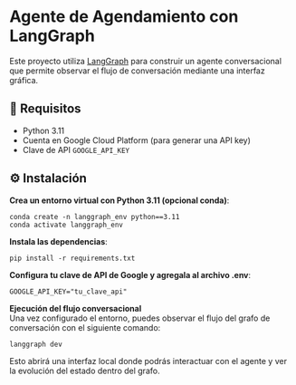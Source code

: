 # Agente de Agendamiento con LangGraph

Este proyecto utiliza [LangGraph](https://github.com/langchain-ai/langgraph) para construir un agente conversacional que permite observar el flujo de conversación mediante una interfaz gráfica.

## 🚀 Requisitos

*   Python 3.11
*   Cuenta en Google Cloud Platform (para generar una API key)
*   Clave de API `GOOGLE_API_KEY`

## ⚙️ Instalación

**Crea un entorno virtual con Python 3.11 (opcional conda)**:

```
conda create -n langgraph_env python==3.11
conda activate langgraph_env
```

**Instala las dependencias**:

```
pip install -r requirements.txt
```

**Configura tu clave de API de Google y agregala al archivo .env**:

```
GOOGLE_API_KEY="tu_clave_api"
```

**Ejecución del flujo conversacional**  
Una vez configurado el entorno, puedes observar el flujo del grafo de conversación con el siguiente comando:

```
langgraph dev
```

Esto abrirá una interfaz local donde podrás interactuar con el agente y ver la evolución del estado dentro del grafo.
